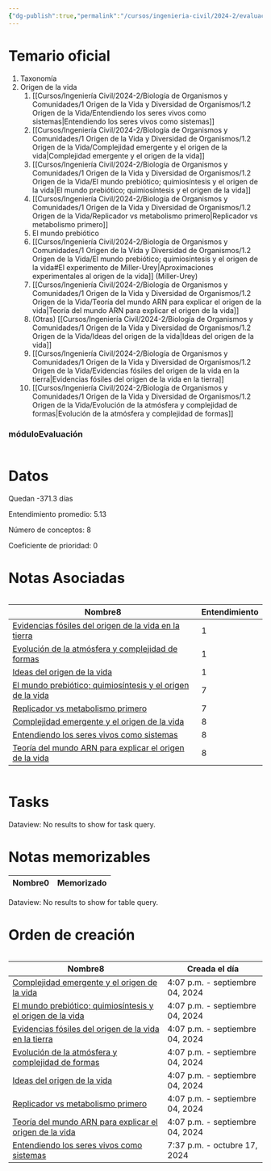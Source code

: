 ```yaml
---
{"dg-publish":true,"permalink":"/cursos/ingenieria-civil/2024-2/evaluaciones/biologia-de-organismos-y-comunidades/c1-bio-110-c/","tags":["evaluación"]}
---
```


# Temario oficial
1. Taxonomía
2. Origen de la vida
	1. [[Cursos/Ingeniería Civil/2024-2/Biología de Organismos y Comunidades/1 Origen de la Vida y Diversidad de Organismos/1.2 Origen de la Vida/Entendiendo los seres vivos como sistemas\|Entendiendo los seres vivos como sistemas]]
	2. [[Cursos/Ingeniería Civil/2024-2/Biología de Organismos y Comunidades/1 Origen de la Vida y Diversidad de Organismos/1.2 Origen de la Vida/Complejidad emergente y el origen de la vida\|Complejidad emergente y el origen de la vida]]
	3. [[Cursos/Ingeniería Civil/2024-2/Biología de Organismos y Comunidades/1 Origen de la Vida y Diversidad de Organismos/1.2 Origen de la Vida/El mundo prebiótico; quimiosíntesis y el origen de la vida\|El mundo prebiótico; quimiosíntesis y el origen de la vida]]
	4. [[Cursos/Ingeniería Civil/2024-2/Biología de Organismos y Comunidades/1 Origen de la Vida y Diversidad de Organismos/1.2 Origen de la Vida/Replicador vs metabolismo primero\|Replicador vs metabolismo primero]]
	5. El mundo prebiótico
	6. [[Cursos/Ingeniería Civil/2024-2/Biología de Organismos y Comunidades/1 Origen de la Vida y Diversidad de Organismos/1.2 Origen de la Vida/El mundo prebiótico; quimiosíntesis y el origen de la vida#El experimento de Miller-Urey\|Aproximaciones experimentales al origen de la vida]] (Miller-Urey)
	7. [[Cursos/Ingeniería Civil/2024-2/Biología de Organismos y Comunidades/1 Origen de la Vida y Diversidad de Organismos/1.2 Origen de la Vida/Teoría del mundo ARN para explicar el origen de la vida\|Teoría del mundo ARN para explicar el origen de la vida]]
	8. (Otras) [[Cursos/Ingeniería Civil/2024-2/Biología de Organismos y Comunidades/1 Origen de la Vida y Diversidad de Organismos/1.2 Origen de la Vida/Ideas del origen de la vida\|Ideas del origen de la vida]]
	9. [[Cursos/Ingeniería Civil/2024-2/Biología de Organismos y Comunidades/1 Origen de la Vida y Diversidad de Organismos/1.2 Origen de la Vida/Evidencias fósiles del origen de la vida en la tierra\|Evidencias fósiles del origen de la vida en la tierra]]
	10. [[Cursos/Ingeniería Civil/2024-2/Biología de Organismos y Comunidades/1 Origen de la Vida y Diversidad de Organismos/1.2 Origen de la Vida/Evolución de la atmósfera y complejidad de formas\|Evolución de la atmósfera y complejidad de formas]]
<h3><span>móduloEvaluación</span></h3><p><span><div class="block-language-dataviewjs node-insert-event" style="overflow-x: auto;"><h1 dir="auto"><span>Datos</span></h1><p dir="auto"><span>Quedan -371.3 días</span></p><p dir="auto"><span>Entendimiento promedio: 5.13</span></p><p dir="auto"><span>Número de conceptos: 8</span></p><p dir="auto"><span>Coeficiente de prioridad: 0</span></p><h1 dir="auto"><span>Notas Asociadas</span></h1><div dir="auto" style="overflow-x: auto;"><table class="dataview table-view-table"><thead class="table-view-thead"><tr class="table-view-tr-header"><th class="table-view-th" dir="auto"><span>Nombre</span><span class="dataview small-text">8</span></th><th class="table-view-th" dir="auto"><span>Entendimiento</span></th></tr></thead><tbody class="table-view-tbody"><tr><td dir="auto"><span><a data-tooltip-position="top" aria-label="Cursos/Ingeniería Civil/2024-2/Biología de Organismos y Comunidades/1 Origen de la Vida y Diversidad de Organismos/1.2 Origen de la Vida/Evidencias fósiles del origen de la vida en la tierra.md" data-href="Cursos/Ingeniería Civil/2024-2/Biología de Organismos y Comunidades/1 Origen de la Vida y Diversidad de Organismos/1.2 Origen de la Vida/Evidencias fósiles del origen de la vida en la tierra.md" href="Cursos/Ingeniería Civil/2024-2/Biología de Organismos y Comunidades/1 Origen de la Vida y Diversidad de Organismos/1.2 Origen de la Vida/Evidencias fósiles del origen de la vida en la tierra.md" class="original-internal-link" target="_blank" rel="noopener nofollow" style="display: none;">Evidencias fósiles del origen de la vida en la tierra</a><a data-tooltip-position="top" aria-label="Cursos/Ingeniería Civil/2024-2/Biología de Organismos y Comunidades/1 Origen de la Vida y Diversidad de Organismos/1.2 Origen de la Vida/Evidencias fósiles del origen de la vida en la tierra.md" data-href="Cursos/Ingeniería Civil/2024-2/Biología de Organismos y Comunidades/1 Origen de la Vida y Diversidad de Organismos/1.2 Origen de la Vida/Evidencias fósiles del origen de la vida en la tierra.md" href="Cursos/Ingeniería Civil/2024-2/Biología de Organismos y Comunidades/1 Origen de la Vida y Diversidad de Organismos/1.2 Origen de la Vida/Evidencias fósiles del origen de la vida en la tierra.md" class="internal-link mathLink-internal-link" target="_blank" rel="noopener nofollow">Evidencias fósiles del origen de la vida en la tierra</a></span></td><td dir="auto"><span>1</span></td></tr><tr><td dir="auto"><span><a data-tooltip-position="top" aria-label="Cursos/Ingeniería Civil/2024-2/Biología de Organismos y Comunidades/1 Origen de la Vida y Diversidad de Organismos/1.2 Origen de la Vida/Evolución de la atmósfera y complejidad de formas.md" data-href="Cursos/Ingeniería Civil/2024-2/Biología de Organismos y Comunidades/1 Origen de la Vida y Diversidad de Organismos/1.2 Origen de la Vida/Evolución de la atmósfera y complejidad de formas.md" href="Cursos/Ingeniería Civil/2024-2/Biología de Organismos y Comunidades/1 Origen de la Vida y Diversidad de Organismos/1.2 Origen de la Vida/Evolución de la atmósfera y complejidad de formas.md" class="original-internal-link" target="_blank" rel="noopener nofollow" style="display: none;">Evolución de la atmósfera y complejidad de formas</a><a data-tooltip-position="top" aria-label="Cursos/Ingeniería Civil/2024-2/Biología de Organismos y Comunidades/1 Origen de la Vida y Diversidad de Organismos/1.2 Origen de la Vida/Evolución de la atmósfera y complejidad de formas.md" data-href="Cursos/Ingeniería Civil/2024-2/Biología de Organismos y Comunidades/1 Origen de la Vida y Diversidad de Organismos/1.2 Origen de la Vida/Evolución de la atmósfera y complejidad de formas.md" href="Cursos/Ingeniería Civil/2024-2/Biología de Organismos y Comunidades/1 Origen de la Vida y Diversidad de Organismos/1.2 Origen de la Vida/Evolución de la atmósfera y complejidad de formas.md" class="internal-link mathLink-internal-link" target="_blank" rel="noopener nofollow">Evolución de la atmósfera y complejidad de formas</a></span></td><td dir="auto"><span>1</span></td></tr><tr><td dir="auto"><span><a data-tooltip-position="top" aria-label="Cursos/Ingeniería Civil/2024-2/Biología de Organismos y Comunidades/1 Origen de la Vida y Diversidad de Organismos/1.2 Origen de la Vida/Ideas del origen de la vida.md" data-href="Cursos/Ingeniería Civil/2024-2/Biología de Organismos y Comunidades/1 Origen de la Vida y Diversidad de Organismos/1.2 Origen de la Vida/Ideas del origen de la vida.md" href="Cursos/Ingeniería Civil/2024-2/Biología de Organismos y Comunidades/1 Origen de la Vida y Diversidad de Organismos/1.2 Origen de la Vida/Ideas del origen de la vida.md" class="original-internal-link" target="_blank" rel="noopener nofollow" style="display: none;">Ideas del origen de la vida</a><a data-tooltip-position="top" aria-label="Cursos/Ingeniería Civil/2024-2/Biología de Organismos y Comunidades/1 Origen de la Vida y Diversidad de Organismos/1.2 Origen de la Vida/Ideas del origen de la vida.md" data-href="Cursos/Ingeniería Civil/2024-2/Biología de Organismos y Comunidades/1 Origen de la Vida y Diversidad de Organismos/1.2 Origen de la Vida/Ideas del origen de la vida.md" href="Cursos/Ingeniería Civil/2024-2/Biología de Organismos y Comunidades/1 Origen de la Vida y Diversidad de Organismos/1.2 Origen de la Vida/Ideas del origen de la vida.md" class="internal-link mathLink-internal-link" target="_blank" rel="noopener nofollow">Ideas del origen de la vida</a></span></td><td dir="auto"><span>1</span></td></tr><tr><td dir="auto"><span><a data-tooltip-position="top" aria-label="Cursos/Ingeniería Civil/2024-2/Biología de Organismos y Comunidades/1 Origen de la Vida y Diversidad de Organismos/1.2 Origen de la Vida/El mundo prebiótico; quimiosíntesis y el origen de la vida.md" data-href="Cursos/Ingeniería Civil/2024-2/Biología de Organismos y Comunidades/1 Origen de la Vida y Diversidad de Organismos/1.2 Origen de la Vida/El mundo prebiótico; quimiosíntesis y el origen de la vida.md" href="Cursos/Ingeniería Civil/2024-2/Biología de Organismos y Comunidades/1 Origen de la Vida y Diversidad de Organismos/1.2 Origen de la Vida/El mundo prebiótico; quimiosíntesis y el origen de la vida.md" class="original-internal-link" target="_blank" rel="noopener nofollow" style="display: none;">El mundo prebiótico; quimiosíntesis y el origen de la vida</a><a data-tooltip-position="top" aria-label="Cursos/Ingeniería Civil/2024-2/Biología de Organismos y Comunidades/1 Origen de la Vida y Diversidad de Organismos/1.2 Origen de la Vida/El mundo prebiótico; quimiosíntesis y el origen de la vida.md" data-href="Cursos/Ingeniería Civil/2024-2/Biología de Organismos y Comunidades/1 Origen de la Vida y Diversidad de Organismos/1.2 Origen de la Vida/El mundo prebiótico; quimiosíntesis y el origen de la vida.md" href="Cursos/Ingeniería Civil/2024-2/Biología de Organismos y Comunidades/1 Origen de la Vida y Diversidad de Organismos/1.2 Origen de la Vida/El mundo prebiótico; quimiosíntesis y el origen de la vida.md" class="internal-link mathLink-internal-link" target="_blank" rel="noopener nofollow">El mundo prebiótico; quimiosíntesis y el origen de la vida</a></span></td><td dir="auto"><span>7</span></td></tr><tr><td dir="auto"><span><a data-tooltip-position="top" aria-label="Cursos/Ingeniería Civil/2024-2/Biología de Organismos y Comunidades/1 Origen de la Vida y Diversidad de Organismos/1.2 Origen de la Vida/Replicador vs metabolismo primero.md" data-href="Cursos/Ingeniería Civil/2024-2/Biología de Organismos y Comunidades/1 Origen de la Vida y Diversidad de Organismos/1.2 Origen de la Vida/Replicador vs metabolismo primero.md" href="Cursos/Ingeniería Civil/2024-2/Biología de Organismos y Comunidades/1 Origen de la Vida y Diversidad de Organismos/1.2 Origen de la Vida/Replicador vs metabolismo primero.md" class="original-internal-link" target="_blank" rel="noopener nofollow" style="display: none;">Replicador vs metabolismo primero</a><a data-tooltip-position="top" aria-label="Cursos/Ingeniería Civil/2024-2/Biología de Organismos y Comunidades/1 Origen de la Vida y Diversidad de Organismos/1.2 Origen de la Vida/Replicador vs metabolismo primero.md" data-href="Cursos/Ingeniería Civil/2024-2/Biología de Organismos y Comunidades/1 Origen de la Vida y Diversidad de Organismos/1.2 Origen de la Vida/Replicador vs metabolismo primero.md" href="Cursos/Ingeniería Civil/2024-2/Biología de Organismos y Comunidades/1 Origen de la Vida y Diversidad de Organismos/1.2 Origen de la Vida/Replicador vs metabolismo primero.md" class="internal-link mathLink-internal-link" target="_blank" rel="noopener nofollow">Replicador vs metabolismo primero</a></span></td><td dir="auto"><span>7</span></td></tr><tr><td dir="auto"><span><a data-tooltip-position="top" aria-label="Cursos/Ingeniería Civil/2024-2/Biología de Organismos y Comunidades/1 Origen de la Vida y Diversidad de Organismos/1.2 Origen de la Vida/Complejidad emergente y el origen de la vida.md" data-href="Cursos/Ingeniería Civil/2024-2/Biología de Organismos y Comunidades/1 Origen de la Vida y Diversidad de Organismos/1.2 Origen de la Vida/Complejidad emergente y el origen de la vida.md" href="Cursos/Ingeniería Civil/2024-2/Biología de Organismos y Comunidades/1 Origen de la Vida y Diversidad de Organismos/1.2 Origen de la Vida/Complejidad emergente y el origen de la vida.md" class="original-internal-link" target="_blank" rel="noopener nofollow" style="display: none;">Complejidad emergente y el origen de la vida</a><a data-tooltip-position="top" aria-label="Cursos/Ingeniería Civil/2024-2/Biología de Organismos y Comunidades/1 Origen de la Vida y Diversidad de Organismos/1.2 Origen de la Vida/Complejidad emergente y el origen de la vida.md" data-href="Cursos/Ingeniería Civil/2024-2/Biología de Organismos y Comunidades/1 Origen de la Vida y Diversidad de Organismos/1.2 Origen de la Vida/Complejidad emergente y el origen de la vida.md" href="Cursos/Ingeniería Civil/2024-2/Biología de Organismos y Comunidades/1 Origen de la Vida y Diversidad de Organismos/1.2 Origen de la Vida/Complejidad emergente y el origen de la vida.md" class="internal-link mathLink-internal-link" target="_blank" rel="noopener nofollow">Complejidad emergente y el origen de la vida</a></span></td><td dir="auto"><span>8</span></td></tr><tr><td dir="auto"><span><a data-tooltip-position="top" aria-label="Cursos/Ingeniería Civil/2024-2/Biología de Organismos y Comunidades/1 Origen de la Vida y Diversidad de Organismos/1.2 Origen de la Vida/Entendiendo los seres vivos como sistemas.md" data-href="Cursos/Ingeniería Civil/2024-2/Biología de Organismos y Comunidades/1 Origen de la Vida y Diversidad de Organismos/1.2 Origen de la Vida/Entendiendo los seres vivos como sistemas.md" href="Cursos/Ingeniería Civil/2024-2/Biología de Organismos y Comunidades/1 Origen de la Vida y Diversidad de Organismos/1.2 Origen de la Vida/Entendiendo los seres vivos como sistemas.md" class="original-internal-link" target="_blank" rel="noopener nofollow" style="display: none;">Entendiendo los seres vivos como sistemas</a><a data-tooltip-position="top" aria-label="Cursos/Ingeniería Civil/2024-2/Biología de Organismos y Comunidades/1 Origen de la Vida y Diversidad de Organismos/1.2 Origen de la Vida/Entendiendo los seres vivos como sistemas.md" data-href="Cursos/Ingeniería Civil/2024-2/Biología de Organismos y Comunidades/1 Origen de la Vida y Diversidad de Organismos/1.2 Origen de la Vida/Entendiendo los seres vivos como sistemas.md" href="Cursos/Ingeniería Civil/2024-2/Biología de Organismos y Comunidades/1 Origen de la Vida y Diversidad de Organismos/1.2 Origen de la Vida/Entendiendo los seres vivos como sistemas.md" class="internal-link mathLink-internal-link" target="_blank" rel="noopener nofollow">Entendiendo los seres vivos como sistemas</a></span></td><td dir="auto"><span>8</span></td></tr><tr><td dir="auto"><span><a data-tooltip-position="top" aria-label="Cursos/Ingeniería Civil/2024-2/Biología de Organismos y Comunidades/1 Origen de la Vida y Diversidad de Organismos/1.2 Origen de la Vida/Teoría del mundo ARN para explicar el origen de la vida.md" data-href="Cursos/Ingeniería Civil/2024-2/Biología de Organismos y Comunidades/1 Origen de la Vida y Diversidad de Organismos/1.2 Origen de la Vida/Teoría del mundo ARN para explicar el origen de la vida.md" href="Cursos/Ingeniería Civil/2024-2/Biología de Organismos y Comunidades/1 Origen de la Vida y Diversidad de Organismos/1.2 Origen de la Vida/Teoría del mundo ARN para explicar el origen de la vida.md" class="original-internal-link" target="_blank" rel="noopener nofollow" style="display: none;">Teoría del mundo ARN para explicar el origen de la vida</a><a data-tooltip-position="top" aria-label="Cursos/Ingeniería Civil/2024-2/Biología de Organismos y Comunidades/1 Origen de la Vida y Diversidad de Organismos/1.2 Origen de la Vida/Teoría del mundo ARN para explicar el origen de la vida.md" data-href="Cursos/Ingeniería Civil/2024-2/Biología de Organismos y Comunidades/1 Origen de la Vida y Diversidad de Organismos/1.2 Origen de la Vida/Teoría del mundo ARN para explicar el origen de la vida.md" href="Cursos/Ingeniería Civil/2024-2/Biología de Organismos y Comunidades/1 Origen de la Vida y Diversidad de Organismos/1.2 Origen de la Vida/Teoría del mundo ARN para explicar el origen de la vida.md" class="internal-link mathLink-internal-link" target="_blank" rel="noopener nofollow">Teoría del mundo ARN para explicar el origen de la vida</a></span></td><td dir="auto"><span>8</span></td></tr></tbody></table></div><h1 dir="auto"><span>Tasks</span></h1><div><div class="dataview dataview-error-box"><p class="dataview dataview-error-message" dir="auto">Dataview: No results to show for task query.</p></div></div><h1 dir="auto"><span>Notas memorizables</span></h1><div><table class="dataview table-view-table"><thead class="table-view-thead"><tr class="table-view-tr-header"><th class="table-view-th"><span>Nombre</span><span class="dataview small-text">0</span></th><th class="table-view-th"><span>Memorizado</span></th></tr></thead><tbody class="table-view-tbody"></tbody></table><div class="dataview dataview-error-box"><p class="dataview dataview-error-message" dir="auto">Dataview: No results to show for table query.</p></div></div><h1 dir="auto"><span>Orden de creación</span></h1><div dir="auto" style="overflow-x: auto;"><table class="dataview table-view-table"><thead class="table-view-thead"><tr class="table-view-tr-header"><th class="table-view-th" dir="auto"><span>Nombre</span><span class="dataview small-text">8</span></th><th class="table-view-th" dir="auto"><span>Creada el día</span></th></tr></thead><tbody class="table-view-tbody"><tr><td dir="auto"><span><a data-tooltip-position="top" aria-label="Cursos/Ingeniería Civil/2024-2/Biología de Organismos y Comunidades/1 Origen de la Vida y Diversidad de Organismos/1.2 Origen de la Vida/Complejidad emergente y el origen de la vida.md" data-href="Cursos/Ingeniería Civil/2024-2/Biología de Organismos y Comunidades/1 Origen de la Vida y Diversidad de Organismos/1.2 Origen de la Vida/Complejidad emergente y el origen de la vida.md" href="Cursos/Ingeniería Civil/2024-2/Biología de Organismos y Comunidades/1 Origen de la Vida y Diversidad de Organismos/1.2 Origen de la Vida/Complejidad emergente y el origen de la vida.md" class="original-internal-link" target="_blank" rel="noopener nofollow" style="display: none;">Complejidad emergente y el origen de la vida</a><a data-tooltip-position="top" aria-label="Cursos/Ingeniería Civil/2024-2/Biología de Organismos y Comunidades/1 Origen de la Vida y Diversidad de Organismos/1.2 Origen de la Vida/Complejidad emergente y el origen de la vida.md" data-href="Cursos/Ingeniería Civil/2024-2/Biología de Organismos y Comunidades/1 Origen de la Vida y Diversidad de Organismos/1.2 Origen de la Vida/Complejidad emergente y el origen de la vida.md" href="Cursos/Ingeniería Civil/2024-2/Biología de Organismos y Comunidades/1 Origen de la Vida y Diversidad de Organismos/1.2 Origen de la Vida/Complejidad emergente y el origen de la vida.md" class="internal-link mathLink-internal-link" target="_blank" rel="noopener nofollow">Complejidad emergente y el origen de la vida</a></span></td><td dir="ltr">4:07 p.m. - septiembre 04, 2024</td></tr><tr><td dir="auto"><span><a data-tooltip-position="top" aria-label="Cursos/Ingeniería Civil/2024-2/Biología de Organismos y Comunidades/1 Origen de la Vida y Diversidad de Organismos/1.2 Origen de la Vida/El mundo prebiótico; quimiosíntesis y el origen de la vida.md" data-href="Cursos/Ingeniería Civil/2024-2/Biología de Organismos y Comunidades/1 Origen de la Vida y Diversidad de Organismos/1.2 Origen de la Vida/El mundo prebiótico; quimiosíntesis y el origen de la vida.md" href="Cursos/Ingeniería Civil/2024-2/Biología de Organismos y Comunidades/1 Origen de la Vida y Diversidad de Organismos/1.2 Origen de la Vida/El mundo prebiótico; quimiosíntesis y el origen de la vida.md" class="original-internal-link" target="_blank" rel="noopener nofollow" style="display: none;">El mundo prebiótico; quimiosíntesis y el origen de la vida</a><a data-tooltip-position="top" aria-label="Cursos/Ingeniería Civil/2024-2/Biología de Organismos y Comunidades/1 Origen de la Vida y Diversidad de Organismos/1.2 Origen de la Vida/El mundo prebiótico; quimiosíntesis y el origen de la vida.md" data-href="Cursos/Ingeniería Civil/2024-2/Biología de Organismos y Comunidades/1 Origen de la Vida y Diversidad de Organismos/1.2 Origen de la Vida/El mundo prebiótico; quimiosíntesis y el origen de la vida.md" href="Cursos/Ingeniería Civil/2024-2/Biología de Organismos y Comunidades/1 Origen de la Vida y Diversidad de Organismos/1.2 Origen de la Vida/El mundo prebiótico; quimiosíntesis y el origen de la vida.md" class="internal-link mathLink-internal-link" target="_blank" rel="noopener nofollow">El mundo prebiótico; quimiosíntesis y el origen de la vida</a></span></td><td dir="ltr">4:07 p.m. - septiembre 04, 2024</td></tr><tr><td dir="auto"><span><a data-tooltip-position="top" aria-label="Cursos/Ingeniería Civil/2024-2/Biología de Organismos y Comunidades/1 Origen de la Vida y Diversidad de Organismos/1.2 Origen de la Vida/Evidencias fósiles del origen de la vida en la tierra.md" data-href="Cursos/Ingeniería Civil/2024-2/Biología de Organismos y Comunidades/1 Origen de la Vida y Diversidad de Organismos/1.2 Origen de la Vida/Evidencias fósiles del origen de la vida en la tierra.md" href="Cursos/Ingeniería Civil/2024-2/Biología de Organismos y Comunidades/1 Origen de la Vida y Diversidad de Organismos/1.2 Origen de la Vida/Evidencias fósiles del origen de la vida en la tierra.md" class="original-internal-link" target="_blank" rel="noopener nofollow" style="display: none;">Evidencias fósiles del origen de la vida en la tierra</a><a data-tooltip-position="top" aria-label="Cursos/Ingeniería Civil/2024-2/Biología de Organismos y Comunidades/1 Origen de la Vida y Diversidad de Organismos/1.2 Origen de la Vida/Evidencias fósiles del origen de la vida en la tierra.md" data-href="Cursos/Ingeniería Civil/2024-2/Biología de Organismos y Comunidades/1 Origen de la Vida y Diversidad de Organismos/1.2 Origen de la Vida/Evidencias fósiles del origen de la vida en la tierra.md" href="Cursos/Ingeniería Civil/2024-2/Biología de Organismos y Comunidades/1 Origen de la Vida y Diversidad de Organismos/1.2 Origen de la Vida/Evidencias fósiles del origen de la vida en la tierra.md" class="internal-link mathLink-internal-link" target="_blank" rel="noopener nofollow">Evidencias fósiles del origen de la vida en la tierra</a></span></td><td dir="ltr">4:07 p.m. - septiembre 04, 2024</td></tr><tr><td dir="auto"><span><a data-tooltip-position="top" aria-label="Cursos/Ingeniería Civil/2024-2/Biología de Organismos y Comunidades/1 Origen de la Vida y Diversidad de Organismos/1.2 Origen de la Vida/Evolución de la atmósfera y complejidad de formas.md" data-href="Cursos/Ingeniería Civil/2024-2/Biología de Organismos y Comunidades/1 Origen de la Vida y Diversidad de Organismos/1.2 Origen de la Vida/Evolución de la atmósfera y complejidad de formas.md" href="Cursos/Ingeniería Civil/2024-2/Biología de Organismos y Comunidades/1 Origen de la Vida y Diversidad de Organismos/1.2 Origen de la Vida/Evolución de la atmósfera y complejidad de formas.md" class="original-internal-link" target="_blank" rel="noopener nofollow" style="display: none;">Evolución de la atmósfera y complejidad de formas</a><a data-tooltip-position="top" aria-label="Cursos/Ingeniería Civil/2024-2/Biología de Organismos y Comunidades/1 Origen de la Vida y Diversidad de Organismos/1.2 Origen de la Vida/Evolución de la atmósfera y complejidad de formas.md" data-href="Cursos/Ingeniería Civil/2024-2/Biología de Organismos y Comunidades/1 Origen de la Vida y Diversidad de Organismos/1.2 Origen de la Vida/Evolución de la atmósfera y complejidad de formas.md" href="Cursos/Ingeniería Civil/2024-2/Biología de Organismos y Comunidades/1 Origen de la Vida y Diversidad de Organismos/1.2 Origen de la Vida/Evolución de la atmósfera y complejidad de formas.md" class="internal-link mathLink-internal-link" target="_blank" rel="noopener nofollow">Evolución de la atmósfera y complejidad de formas</a></span></td><td dir="ltr">4:07 p.m. - septiembre 04, 2024</td></tr><tr><td dir="auto"><span><a data-tooltip-position="top" aria-label="Cursos/Ingeniería Civil/2024-2/Biología de Organismos y Comunidades/1 Origen de la Vida y Diversidad de Organismos/1.2 Origen de la Vida/Ideas del origen de la vida.md" data-href="Cursos/Ingeniería Civil/2024-2/Biología de Organismos y Comunidades/1 Origen de la Vida y Diversidad de Organismos/1.2 Origen de la Vida/Ideas del origen de la vida.md" href="Cursos/Ingeniería Civil/2024-2/Biología de Organismos y Comunidades/1 Origen de la Vida y Diversidad de Organismos/1.2 Origen de la Vida/Ideas del origen de la vida.md" class="original-internal-link" target="_blank" rel="noopener nofollow" style="display: none;">Ideas del origen de la vida</a><a data-tooltip-position="top" aria-label="Cursos/Ingeniería Civil/2024-2/Biología de Organismos y Comunidades/1 Origen de la Vida y Diversidad de Organismos/1.2 Origen de la Vida/Ideas del origen de la vida.md" data-href="Cursos/Ingeniería Civil/2024-2/Biología de Organismos y Comunidades/1 Origen de la Vida y Diversidad de Organismos/1.2 Origen de la Vida/Ideas del origen de la vida.md" href="Cursos/Ingeniería Civil/2024-2/Biología de Organismos y Comunidades/1 Origen de la Vida y Diversidad de Organismos/1.2 Origen de la Vida/Ideas del origen de la vida.md" class="internal-link mathLink-internal-link" target="_blank" rel="noopener nofollow">Ideas del origen de la vida</a></span></td><td dir="ltr">4:07 p.m. - septiembre 04, 2024</td></tr><tr><td dir="auto"><span><a data-tooltip-position="top" aria-label="Cursos/Ingeniería Civil/2024-2/Biología de Organismos y Comunidades/1 Origen de la Vida y Diversidad de Organismos/1.2 Origen de la Vida/Replicador vs metabolismo primero.md" data-href="Cursos/Ingeniería Civil/2024-2/Biología de Organismos y Comunidades/1 Origen de la Vida y Diversidad de Organismos/1.2 Origen de la Vida/Replicador vs metabolismo primero.md" href="Cursos/Ingeniería Civil/2024-2/Biología de Organismos y Comunidades/1 Origen de la Vida y Diversidad de Organismos/1.2 Origen de la Vida/Replicador vs metabolismo primero.md" class="original-internal-link" target="_blank" rel="noopener nofollow" style="display: none;">Replicador vs metabolismo primero</a><a data-tooltip-position="top" aria-label="Cursos/Ingeniería Civil/2024-2/Biología de Organismos y Comunidades/1 Origen de la Vida y Diversidad de Organismos/1.2 Origen de la Vida/Replicador vs metabolismo primero.md" data-href="Cursos/Ingeniería Civil/2024-2/Biología de Organismos y Comunidades/1 Origen de la Vida y Diversidad de Organismos/1.2 Origen de la Vida/Replicador vs metabolismo primero.md" href="Cursos/Ingeniería Civil/2024-2/Biología de Organismos y Comunidades/1 Origen de la Vida y Diversidad de Organismos/1.2 Origen de la Vida/Replicador vs metabolismo primero.md" class="internal-link mathLink-internal-link" target="_blank" rel="noopener nofollow">Replicador vs metabolismo primero</a></span></td><td dir="ltr">4:07 p.m. - septiembre 04, 2024</td></tr><tr><td dir="auto"><span><a data-tooltip-position="top" aria-label="Cursos/Ingeniería Civil/2024-2/Biología de Organismos y Comunidades/1 Origen de la Vida y Diversidad de Organismos/1.2 Origen de la Vida/Teoría del mundo ARN para explicar el origen de la vida.md" data-href="Cursos/Ingeniería Civil/2024-2/Biología de Organismos y Comunidades/1 Origen de la Vida y Diversidad de Organismos/1.2 Origen de la Vida/Teoría del mundo ARN para explicar el origen de la vida.md" href="Cursos/Ingeniería Civil/2024-2/Biología de Organismos y Comunidades/1 Origen de la Vida y Diversidad de Organismos/1.2 Origen de la Vida/Teoría del mundo ARN para explicar el origen de la vida.md" class="original-internal-link" target="_blank" rel="noopener nofollow" style="display: none;">Teoría del mundo ARN para explicar el origen de la vida</a><a data-tooltip-position="top" aria-label="Cursos/Ingeniería Civil/2024-2/Biología de Organismos y Comunidades/1 Origen de la Vida y Diversidad de Organismos/1.2 Origen de la Vida/Teoría del mundo ARN para explicar el origen de la vida.md" data-href="Cursos/Ingeniería Civil/2024-2/Biología de Organismos y Comunidades/1 Origen de la Vida y Diversidad de Organismos/1.2 Origen de la Vida/Teoría del mundo ARN para explicar el origen de la vida.md" href="Cursos/Ingeniería Civil/2024-2/Biología de Organismos y Comunidades/1 Origen de la Vida y Diversidad de Organismos/1.2 Origen de la Vida/Teoría del mundo ARN para explicar el origen de la vida.md" class="internal-link mathLink-internal-link" target="_blank" rel="noopener nofollow">Teoría del mundo ARN para explicar el origen de la vida</a></span></td><td dir="ltr">4:07 p.m. - septiembre 04, 2024</td></tr><tr><td dir="auto"><span><a data-tooltip-position="top" aria-label="Cursos/Ingeniería Civil/2024-2/Biología de Organismos y Comunidades/1 Origen de la Vida y Diversidad de Organismos/1.2 Origen de la Vida/Entendiendo los seres vivos como sistemas.md" data-href="Cursos/Ingeniería Civil/2024-2/Biología de Organismos y Comunidades/1 Origen de la Vida y Diversidad de Organismos/1.2 Origen de la Vida/Entendiendo los seres vivos como sistemas.md" href="Cursos/Ingeniería Civil/2024-2/Biología de Organismos y Comunidades/1 Origen de la Vida y Diversidad de Organismos/1.2 Origen de la Vida/Entendiendo los seres vivos como sistemas.md" class="original-internal-link" target="_blank" rel="noopener nofollow" style="display: none;">Entendiendo los seres vivos como sistemas</a><a data-tooltip-position="top" aria-label="Cursos/Ingeniería Civil/2024-2/Biología de Organismos y Comunidades/1 Origen de la Vida y Diversidad de Organismos/1.2 Origen de la Vida/Entendiendo los seres vivos como sistemas.md" data-href="Cursos/Ingeniería Civil/2024-2/Biología de Organismos y Comunidades/1 Origen de la Vida y Diversidad de Organismos/1.2 Origen de la Vida/Entendiendo los seres vivos como sistemas.md" href="Cursos/Ingeniería Civil/2024-2/Biología de Organismos y Comunidades/1 Origen de la Vida y Diversidad de Organismos/1.2 Origen de la Vida/Entendiendo los seres vivos como sistemas.md" class="internal-link mathLink-internal-link" target="_blank" rel="noopener nofollow">Entendiendo los seres vivos como sistemas</a></span></td><td dir="ltr">7:37 p.m. - octubre 17, 2024</td></tr></tbody></table></div></div></span></p>
